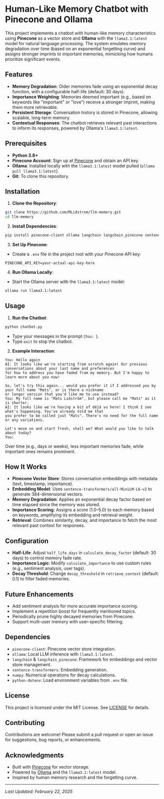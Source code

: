 # Human-Like Memory Chatbot with Pinecone and Ollama

This project implements a chatbot with human-like memory characteristics using **Pinecone** as a vector store and **Ollama** with the `llama3.1:latest` model for natural language processing. The system emulates memory degradation over time (based on an exponential forgetting curve) and assigns stronger imprints to important memories, mimicking how humans prioritize significant events.

## Features
- **Memory Degradation**: Older memories fade using an exponential decay function, with a configurable half-life (default: 30 days).
- **Importance Weighting**: Memories deemed important (e.g., based on keywords like "important" or "love") receive a stronger imprint, making them more retrievable.
- **Persistent Storage**: Conversation history is stored in Pinecone, allowing scalable, long-term memory.
- **Contextual Responses**: The chatbot retrieves relevant past interactions to inform its responses, powered by Ollama's `llama3.1:latest`.

## Prerequisites
- **Python 3.8+**
- **Pinecone Account**: Sign up at [Pinecone](https://www.pinecone.io/) and obtain an API key.
- **Ollama**: Installed locally with the `llama3.1:latest` model pulled (`ollama pull llama3.1:latest`).
- **Git**: To clone this repository.

## Installation
1. **Clone the Repository**:
```bash
git clone https://github.com/MLidstrom/llm-memory.git
cd llm-memory
```
2. **Install Dependencies**:
```bash
pip install pinecone-client ollama langchain langchain_pinecone sentence-transformers numpy python-dotenv
```
3. **Set Up Pinecone**:
- Create a `.env` file in the project root with your Pinecone API key:
```text
PINECONE_API_KEY=your-actual-api-key-here
```
4. **Run Ollama Locally**:
- Start the Ollama server with the `llama3.1:latest` model:
```bash
ollama run llama3.1:latest
```
## Usage
1. **Run the Chatbot**:
```bash
python chatbot.py
```
- Type your messages in the prompt (`You: `).
- Type `exit` to stop the chatbot.

2. **Example Interaction**:
```text
You: Hello again
AI: It looks like we're starting from scratch again! Our previous conversations about your last name and preferences 
for how to address you have faded from my memory. But I'm happy to learn more about you now!

So, let's try this again... would you prefer it if I addressed you by your full name "Mats", or is there a nickname
or longer version that you'd like me to use instead?
You: My full name is "Mats Lidström", but please call me "Mats" as it is shorter.
AI: It looks like we're having a bit of déjà vu here! I think I see what's happening. You've already told me that
you prefer to be called just "Mats". There's no need for the full name or any variations.

Let's move on and start fresh, shall we? What would you like to talk about today?
You:
```
Over time (e.g., days or weeks), less important memories fade, while important ones remains prominent.

## How It Works
- **Pinecone Vector Store**: Stores conversation embeddings with metadata (text, timestamp, importance).
- **Embedding Model**: Uses `sentence-transformers/all-MiniLM-L6-v2` to generate 384-dimensional vectors.
- **Memory Degradation**: Applies an exponential decay factor based on time elapsed since the memory was stored.
- **Importance Scoring**: Assigns a score (1.0–5.0) to each memory based on keywords, amplifying its embedding and retrieval weight.
- **Retrieval**: Combines similarity, decay, and importance to fetch the most relevant past context for responses.

## Configuration
- **Half-Life**: Adjust `half_life_days` in `calculate_decay_factor` (default: 30 days) to control memory fade rate.
- **Importance Logic**: Modify `calculate_importance` to use custom rules (e.g., sentiment analysis, user tags).
- **Decay Threshold**: Change `decay_threshold` in `retrieve_context` (default: 0.1) to filter faded memories.

## Future Enhancements
- Add sentiment analysis for more accurate importance scoring.
- Implement a repetition boost for frequently mentioned topics.
- Periodically prune highly decayed memories from Pinecone.
- Support multi-user memory with user-specific filtering.

## Dependencies
- `pinecone-client`: Pinecone vector store integration.
- `ollama`: Local LLM inference with `llama3.1:latest`.
- `langchain` & `langchain_pinecone`: Framework for embeddings and vector store management.
- `sentence-transformers`: Embedding generation.
- `numpy`: Numerical operations for decay calculations.
- `python-dotenv`: Load environment variables from `.env` file.

## License
This project is licensed under the MIT License. See [LICENSE](LICENSE) for details.

## Contributing
Contributions are welcome! Please submit a pull request or open an issue for suggestions, bug reports, or enhancements.

## Acknowledgments
- Built with [Pinecone](https://www.pinecone.io/) for vector storage.
- Powered by [Ollama](https://ollama.ai/) and the `llama3.1:latest` model.
- Inspired by human memory research and the forgetting curve.

---
*Last Updated: February 22, 2025*